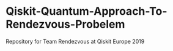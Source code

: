 # Qiskit-Quantum-Approach-To-Rendezvous-Probelem
Repository for Team Rendezvous at Qiskit Europe 2019
